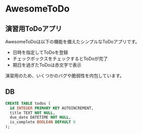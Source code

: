 # AwesomeToDo

## 演習用ToDoアプリ 
AwesomeToDoは以下の機能を備えたシンプルなToDoアプリです。
- 日時を指定してToDoを登録
- チェックボックスをチェックするとToDoが完了
- 期日を過ぎたToDoは赤文字で表示

演習用のため、いくつかのバグや脆弱性を内包しています。

## DB
```sql
CREATE TABLE todos (
  id INTEGER PRIMARY KEY AUTOINCREMENT,
  title TEXT NOT NULL,
  due_date DATETIME NOT NULL,
  is_complete BOOLEAN DEFAULT 0
);
```